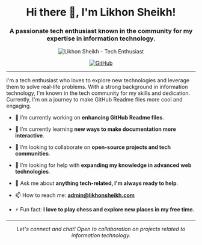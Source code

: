 <h1 align="center">Hi there 👋, I'm Likhon Sheikh!</h1>
<h3 align="center">A passionate tech enthusiast known in the community for my expertise in information technology.</h3>

<p align="center">
    <img src="https://likhonsheikh.com/assets/Banner.jpg" alt="Likhon Sheikh - Tech Enthusiast">
</p>

<p align="center">
    <a href="https://github.com/likhon-forbidden"><img src="https://img.shields.io/github/followers/username?label=Follow&style=social" alt="GitHub"></a>

---

I'm a tech enthusiast who loves to explore new technologies and leverage them to solve real-life problems. With a strong background in information technology, I'm known in the tech community for my skills and dedication. Currently, I'm on a journey to make GitHub Readme files more cool and engaging.

- 🔭 I’m currently working on **enhancing GitHub Readme files**.

- 🌱 I’m currently learning **new ways to make documentation more interactive**.

- 👯 I’m looking to collaborate on **open-source projects and tech communities**.

- 🤔 I’m looking for help with **expanding my knowledge in advanced web technologies**.

- 💬 Ask me about **anything tech-related, I'm always ready to help**.

- 📫 How to reach me: **admin@likhonsheikh.com**


- ⚡ Fun fact: **I love to play chess and explore new places in my free time.**

---

<p align="center">
    <i>Let's connect and chat! Open to collaboration on projects related to information technology.</i>
</p>
